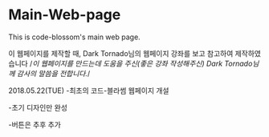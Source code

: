 # Main-Web-page
This is code-blossom's main web page.

이 웹페이지를 제작할 때, Dark Tornado님의 웹페이지 강좌를 보고 참고하여 제작하였습니다
/*이 웹페이지를 만드는데 도움을 주신(좋은 강좌 작성해주신) Dark Tornado님께 감사의 말씀을 전합니다.*/

2018.05.22(TUE)
-최초의 코드-블라썸 웹페이지 개설

-초기 디자인만 완성

-버튼은 추후 추가
